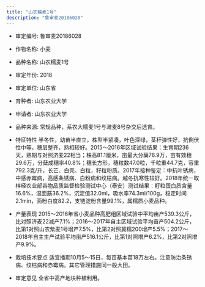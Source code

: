 ```yaml
---
title: "山农糯麦1号"
description: "鲁审麦20186028"
---
```

* 审定编号:  鲁审麦20186028

*  作物名称:  小麦

*  品种名称:  山农糯麦1号

*  审定年份:  2018

*  审定单位:  山东省

* 育种者:  山东农业大学

*  申请者:  山东农业大学

*  品种来源:  常规品种，系农大糯麦1号与潍麦8号杂交后选育。

*  特征特性
半冬性，幼苗半直立，株型半紧凑，叶色深绿，茎秆弹性好，抗倒伏性中等，穗层整齐，熟相较好。2015～2016年区域试验结果：生育期236天，熟期与对照济麦22相当；株高81.1厘米，亩最大分蘖76.9万，亩有效穗29.6万，分蘖成穗率40.8%；穗长方形，穗粒数47.0粒，千粒重44.7克，容重792.3克/升，长芒、白壳、白粒，籽粒粉质。2017年接种鉴定：中抗叶锈病，中感赤霉病，高感条锈病、白粉病和纹枯病。越冬抗寒性较好。2018年统一取样经农业部谷物品质监督检验测试中心（泰安）测试结果：籽粒蛋白质含量16.6%，湿面筋36.2%，沉淀值32.0ml，吸水率74.3ml/100g，稳定时间2.1min，面粉白度82.2，支链淀粉含量99.1%，属糯质小麦品种。

*  产量表现
2015～2016年省小麦品种高肥组区域试验中平均亩产539.3公斤，比对照济麦22减产7.1%；2016～2017年自主区域试验平均亩产504.2公斤，比第1对照山农紫麦1号增产7.5%，比第2对照冀糯200增产5.5%；2017～2018年自主生产试验平均亩产516.1公斤，比第1对照增产6.2%，比第2对照增产9.9%。

*  栽培技术要点
适宜播期10月5～15日，每亩基本苗18万左右。注意防治条锈病、纹枯病和赤霉病。其它管理措施同一般大田。

*  审定意见
全省中高产地块种植利用。
